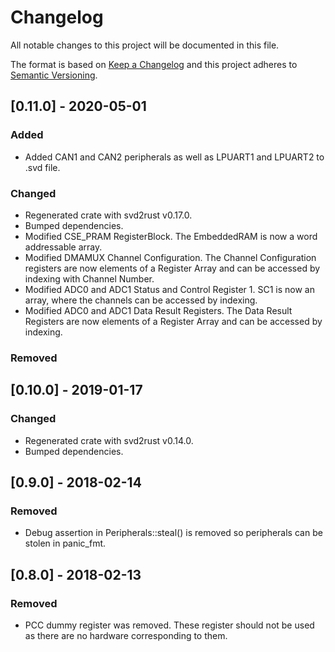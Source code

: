 # Changelog
All notable changes to this project will be documented in this file.

The format is based on [Keep a Changelog](http://keepachangelog.com/en/1.0.0/)
and this project adheres to [Semantic Versioning](http://semver.org/spec/v2.0.0.html).

## [0.11.0] - 2020-05-01
### Added
 - Added CAN1 and CAN2 peripherals as well as LPUART1 and LPUART2 to .svd file.
### Changed
 - Regenerated crate with svd2rust v0.17.0.
 - Bumped dependencies.
 - Modified CSE_PRAM RegisterBlock. The EmbeddedRAM is now a word addressable array.
 - Modified DMAMUX Channel Configuration. The Channel Configuration registers are now elements of a Register Array and can be accessed by indexing with Channel Number.
 - Modified ADC0 and ADC1 Status and Control Register 1. SC1 is now an array, where the channels can be accessed by indexing.
 - Modified ADC0 and ADC1 Data Result Registers. The Data Result Registers are now elements of a Register Array and can be accessed by indexing.
### Removed
## [0.10.0] - 2019-01-17
### Changed
 - Regenerated crate with svd2rust v0.14.0.
 - Bumped dependencies.
## [0.9.0] - 2018-02-14
### Removed
 - Debug assertion in Peripherals::steal() is removed so peripherals can be stolen in panic_fmt.
## [0.8.0] - 2018-02-13
### Removed
 - PCC dummy register was removed. These register should not be used as there are no hardware corresponding to them.
